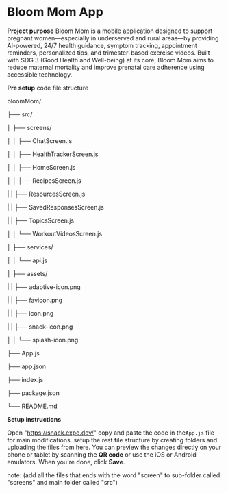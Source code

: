 # Bloom Mom App

**Project purpose**
Bloom Mom is a mobile application designed to support pregnant women—especially in underserved and rural areas—by providing AI-powered, 24/7 health guidance, symptom tracking, appointment reminders, personalized tips, and trimester-based exercise videos. Built with SDG 3 (Good Health and Well-being) at its core, Bloom Mom aims to reduce maternal mortality and improve prenatal care adherence using accessible technology.

**Pre setup**
code file structure

bloomMom/

├── src/

│   ├── screens/

│   │   ├── ChatScreen.js

│   │   ├── HealthTrackerScreen.js

│   │   ├── HomeScreen.js

│   │   ├── RecipesScreen.js

|   |   ├── ResourcesScreen.js

|   |   ├── SavedResponsesScreen.js

|   |   ├── TopicsScreen.js

│   │   └── WorkoutVideosScreen.js

│   ├── services/

│   │   └── api.js

│   ├── assets/

|   |   ├── adaptive-icon.png

|   |   ├── favicon.png

|   |   ├── icon.png

|   |   ├── snack-icon.png

│   │   └── splash-icon.png

├── App.js

├── app.json

├── index.js

├── package.json

└── README.md

**Setup instructions**

Open "https://snack.expo.dev/" copy and paste the code in the`App.js` file for main modifications. setup the rest file structure by creating folders and uploading the files from here. You can preview the changes directly on your phone or tablet by scanning the **QR code** or use the iOS or Android emulators. When you're done, click **Save**.

note: (add all the files that ends with the word "screen" to sub-folder called "screens" and main folder called "src")



